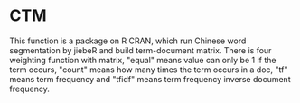 # CTM
This function is a package on R CRAN, which run Chinese word segmentation by jiebeR and build term-document matrix. There is four weighting function with matrix, "equal" means value can only be 1 if the term occurs, "count" means how many times the term occurs in a doc, "tf" means term frequency and "tfidf" means term frequency inverse document frequency.
